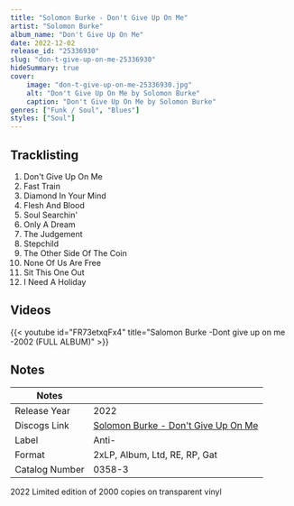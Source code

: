 ```yaml
---
title: "Solomon Burke - Don't Give Up On Me"
artist: "Solomon Burke"
album_name: "Don't Give Up On Me"
date: 2022-12-02
release_id: "25336930"
slug: "don-t-give-up-on-me-25336930"
hideSummary: true
cover:
    image: "don-t-give-up-on-me-25336930.jpg"
    alt: "Don't Give Up On Me by Solomon Burke"
    caption: "Don't Give Up On Me by Solomon Burke"
genres: ["Funk / Soul", "Blues"]
styles: ["Soul"]
---
```


## Tracklisting
1. Don't Give Up On Me
2. Fast Train
3. Diamond In Your Mind
4. Flesh And Blood
5. Soul Searchin'
6. Only A Dream
7. The Judgement
8. Stepchild
9. The Other Side Of The Coin
10. None Of Us Are Free
11. Sit This One Out
12. I Need A Holiday

## Videos
{{< youtube id="FR73etxqFx4" title="Salomon Burke  -Dont give up on me  -2002 (FULL ALBUM)" >}}


## Notes

| Notes          |             |
| ---------------| ----------- |
| Release Year   | 2022 |
| Discogs Link   | [Solomon Burke - Don't Give Up On Me](https://www.discogs.com/release/25336930-Solomon-Burke-Dont-Give-Up-On-Me) |
| Label          | Anti- |
| Format         | 2xLP, Album, Ltd, RE, RP, Gat |
| Catalog Number | 0358-3 |

2022 Limited edition of 2000 copies on transparent vinyl

